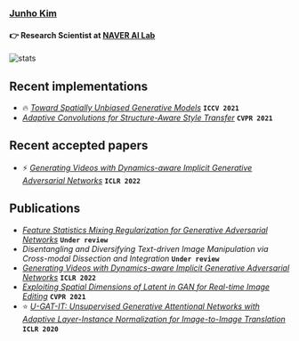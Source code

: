 ### [Junho Kim](http://bit.ly/jhkim_resume)
#### 👉 Research Scientist at [NAVER AI Lab](https://naver-career.gitbook.io/en/teams/clova-cic)


![stats](https://github-readme-stats.vercel.app/api?username=taki0112&show_icons=true)

## Recent implementations
* 🔥 *[Toward Spatially Unbiased Generative Models](https://github.com/taki0112/Toward_spatial_unbiased-Tensorflow)* **`ICCV 2021`**
* *[Adaptive Convolutions for Structure-Aware Style Transfer](https://github.com/taki0112/AdaConv-Tensorflow)* **`CVPR 2021`**

## Recent accepted papers
* ⚡ *[Generating Videos with Dynamics-aware Implicit Generative Adversarial Networks](https://openreview.net/forum?id=Czsdv-S4-w9)* **`ICLR 2022`**

## Publications
* *[Feature Statistics Mixing Regularization for Generative Adversarial Networks](https://arxiv.org/abs/2112.04120)* **`Under review`**
* *Disentangling and Diversifying Text-driven Image Manipulation via Cross-modal Dissection and Integration* **`Under review`**
* *[Generating Videos with Dynamics-aware Implicit Generative Adversarial Networks](https://openreview.net/forum?id=Czsdv-S4-w9)* **`ICLR 2022`**
* *[Exploiting Spatial Dimensions of Latent in GAN for Real-time Image Editing](https://arxiv.org/abs/2104.14754)* **`CVPR 2021`**
* ⭐ *[U-GAT-IT: Unsupervised Generative Attentional Networks with Adaptive Layer-Instance Normalization for Image-to-Image Translation](https://arxiv.org/abs/1907.10830)* **`ICLR 2020`**

<!--
![trophy](https://github-profile-trophy.vercel.app/?username=taki0112)
<img src="./profile_black.jpeg" width = '237px' height = '333px'>
### Hi there 👋
**taki0112/taki0112** is a ✨ _special_ ✨ repository because its `README.md` (this file) appears on your GitHub profile.

Here are some ideas to get you started:

- 🔭 I’m currently working on ...
- 🌱 I’m currently learning ...
- 👯 I’m looking to collaborate on ...
- 🤔 I’m looking for help with ...
- 💬 Ask me about ...
- 📫 How to reach me: ...
- 😄 Pronouns: ...
- ⚡ Fun fact: ...
-->
